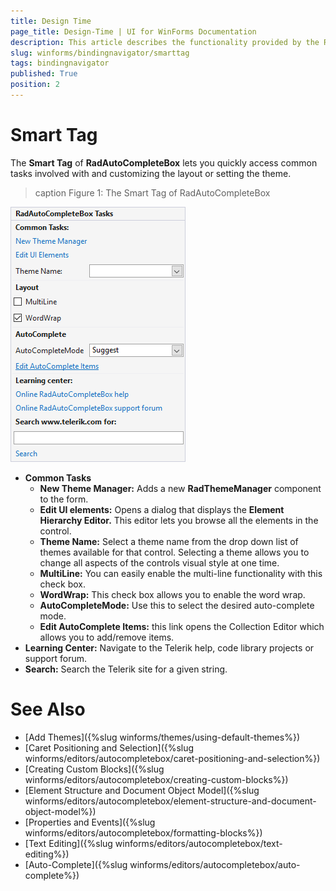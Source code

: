 ```yaml
---
title: Design Time
page_title: Design-Time | UI for WinForms Documentation
description: This article describes the functionality provided by the RadAutoCompleteBox smart tag.
slug: winforms/bindingnavigator/smarttag
tags: bindingnavigator
published: True
position: 2
---
```


# Smart Tag

The __Smart Tag__ of __RadAutoCompleteBox__ lets you quickly access common tasks involved with and customizing the layout or setting the theme.

>caption Figure 1: The Smart Tag of RadAutoCompleteBox

![autocompletebox-smart-tag001.png](images/autocompletebox-smart-tag001.png) 

* __Common Tasks__
    - __New Theme Manager:__ Adds a new __RadThemeManager__ component to the form.
    - __Edit UI elements:__ Opens a dialog that displays the __Element Hierarchy Editor.__ This editor lets you browse all the elements in the control.
    - __Theme Name:__ Select a theme name from the drop down list of themes available for that control. Selecting a theme allows you to change all aspects of the controls visual style at one time.
    - __MultiLine:__ You can easily enable the multi-line functionality with this check box.
    - __WordWrap:__ This check box allows you to enable the word wrap.
    - __AutoCompleteMode:__ Use this to select the desired auto-complete mode.
    - __Edit AutoComplete Items:__ this link opens the Collection Editor which allows you to add/remove items. 
* __Learning Center:__ Navigate to the Telerik help, code library projects or support forum.
* __Search:__ Search the Telerik site for a given string.
 

# See Also
* [Add Themes]({%slug winforms/themes/using-default-themes%})
* [Caret Positioning and Selection]({%slug winforms/editors/autocompletebox/caret-positioning-and-selection%})
* [Creating Custom Blocks]({%slug winforms/editors/autocompletebox/creating-custom-blocks%})
* [Element Structure and Document Object Model]({%slug winforms/editors/autocompletebox/element-structure-and-document-object-model%})
* [Properties and Events]({%slug winforms/editors/autocompletebox/formatting-blocks%})
* [Text Editing]({%slug winforms/editors/autocompletebox/text-editing%})
* [Auto-Complete]({%slug winforms/editors/autocompletebox/auto-complete%})